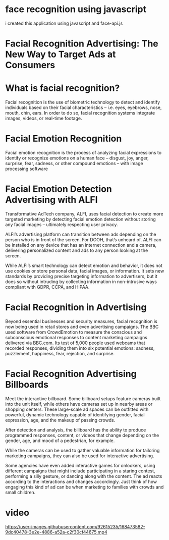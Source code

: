 # face recognition using javascript
 i created this application using javascript and face-api.js

# Facial Recognition Advertising: The New Way to Target Ads at Consumers

# What is facial recognition?
Facial recognition is the use of biometric technology to detect and identify individuals based on their facial characteristics – i.e. eyes, eyebrows, nose, mouth, chin, ears. In order to do so, facial recognition systems integrate images, videos, or real-time footage.

# Facial Emotion Recognition
Facial emotion recognition is the process of analyzing facial expressions to identify or recognize emotions on a human face – disgust, joy, anger, surprise, fear, sadness, or other compound emotions – with image processing software

# Facial Emotion Detection Advertising with ALFI
Transformative AdTech company, ALFI, uses facial detection to create more targeted marketing by detecting facial emotion detection without storing any facial images – ultimately respecting user privacy. 

ALFI’s advertising platform can transition between ads depending on the person who is in front of the screen. For DOOH, that’s unheard of. ALFI can be installed on any device that has an internet connection and a camera, delivering personalized content and ads to any person looking at the screen.

While ALFI’s smart technology can detect emotion and behavior, it does not use cookies or store personal data, facial images, or information. It sets new standards by providing precise targeting information to advertisers, but it does so without intruding by collecting information in non-intrusive ways compliant with GDPR, CCPA, and HIPAA.

# Facial Recognition in Advertising
Beyond essential businesses and security measures, facial recognition is now being used in retail stores and even advertising campaigns. The BBC used software from CrowdEmotion to measure the conscious and subconscious emotional responses to content marketing campaigns delivered via BBC.com. Its test of 5,000 people used webcams that recorded responses, dividing them into six potential emotions: sadness, puzzlement, happiness, fear, rejection, and surprise.  

# Facial Recognition Advertising Billboards
Meet the interactive billboard. Some billboard setups feature cameras built into the unit itself, while others have cameras set up in nearby areas or shopping centers. These large-scale ad spaces can be outfitted with powerful, dynamic technology capable of identifying gender, facial expression, age, and the makeup of passing crowds. 

After detection and analysis, the billboard has the ability to produce programmed responses, content, or videos that change depending on the gender, age, and mood of a pedestrian, for example.  

While the cameras can be used to gather valuable information for tailoring marketing campaigns, they can also be used for interactive advertising. 

Some agencies have even added interactive games for onlookers, using different campaigns that might include participating in a staring contest, performing a silly gesture, or dancing along with the content. The ad reacts according to the interactions and changes accordingly. Just think of how engaging this kind of ad can be when marketing to families with crowds and small children. 

# video

https://user-images.githubusercontent.com/92615235/168473582-9dc40478-3e2e-4886-a52a-c2f30cf44675.mp4




